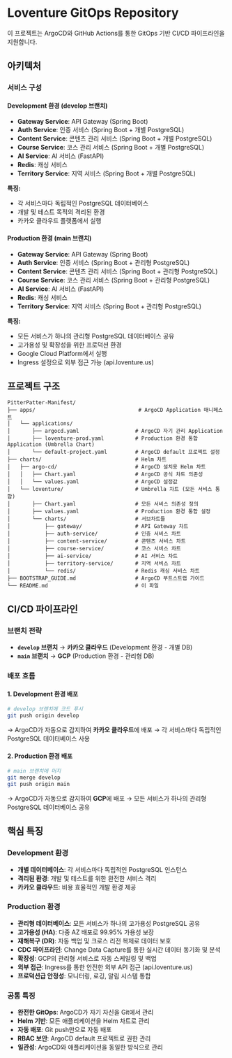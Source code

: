 # Loventure GitOps Repository

이 프로젝트는 ArgoCD와 GitHub Actions를 통한 GitOps 기반 CI/CD 파이프라인을 지원합니다.

## 아키텍처

### 서비스 구성

#### Development 환경 (develop 브랜치)
- **Gateway Service**: API Gateway (Spring Boot)
- **Auth Service**: 인증 서비스 (Spring Boot + 개별 PostgreSQL)
- **Content Service**: 콘텐츠 관리 서비스 (Spring Boot + 개별 PostgreSQL)
- **Course Service**: 코스 관리 서비스 (Spring Boot + 개별 PostgreSQL)
- **AI Service**: AI 서비스 (FastAPI)
- **Redis**: 캐싱 서비스
- **Territory Service**: 지역 서비스 (Spring Boot + 개별 PostgreSQL)

**특징:**
- 각 서비스마다 독립적인 PostgreSQL 데이터베이스
- 개발 및 테스트 목적의 격리된 환경
- 카카오 클라우드 플랫폼에서 실행

#### Production 환경 (main 브랜치)
- **Gateway Service**: API Gateway (Spring Boot)
- **Auth Service**: 인증 서비스 (Spring Boot + 관리형 PostgreSQL)
- **Content Service**: 콘텐츠 관리 서비스 (Spring Boot + 관리형 PostgreSQL)
- **Course Service**: 코스 관리 서비스 (Spring Boot + 관리형 PostgreSQL)
- **AI Service**: AI 서비스 (FastAPI)
- **Redis**: 캐싱 서비스
- **Territory Service**: 지역 서비스 (Spring Boot + 관리형 PostgreSQL)

**특징:**
- 모든 서비스가 하나의 관리형 PostgreSQL 데이터베이스 공유
- 고가용성 및 확장성을 위한 프로덕션 환경
- Google Cloud Platform에서 실행
- Ingress 설정으로 외부 접근 가능 (api.loventure.us)

## 프로젝트 구조

```
PitterPatter-Manifest/
├── apps/                                 # ArgoCD Application 매니페스트
│   └── applications/
│       ├── argocd.yaml                  # ArgoCD 자기 관리 Application
│       ├── loventure-prod.yaml          # Production 환경 통합 Application (Umbrella Chart)
│       └── default-project.yaml         # ArgoCD default 프로젝트 설정
├── charts/                              # Helm 차트
│   ├── argo-cd/                         # ArgoCD 설치용 Helm 차트
│   │   ├── Chart.yaml                   # ArgoCD 공식 차트 의존성
│   │   └── values.yaml                  # ArgoCD 설정값
│   └── loventure/                       # Umbrella 차트 (모든 서비스 통합)
│       ├── Chart.yaml                   # 모든 서비스 의존성 정의
│       ├── values.yaml                  # Production 환경 통합 설정
│       └── charts/                      # 서브차트들
│           ├── gateway/                 # API Gateway 차트
│           ├── auth-service/            # 인증 서비스 차트
│           ├── content-service/         # 콘텐츠 서비스 차트
│           ├── course-service/          # 코스 서비스 차트
│           ├── ai-service/              # AI 서비스 차트
│           ├── territory-service/       # 지역 서비스 차트
│           └── redis/                   # Redis 캐싱 서비스 차트
├── BOOTSTRAP_GUIDE.md                   # ArgoCD 부트스트랩 가이드
└── README.md                            # 이 파일
```

## CI/CD 파이프라인

### 브랜치 전략
- **`develop` 브랜치** → **카카오 클라우드** (Development 환경 - 개별 DB)
- **`main` 브랜치** → **GCP** (Production 환경 - 관리형 DB)

### 배포 흐름

#### 1. Development 환경 배포
```bash
# develop 브랜치에 코드 푸시
git push origin develop
```
→ ArgoCD가 자동으로 감지하여 **카카오 클라우드**에 배포
→ 각 서비스마다 독립적인 PostgreSQL 데이터베이스 사용

#### 2. Production 환경 배포
```bash
# main 브랜치에 머지
git merge develop
git push origin main
```
→ ArgoCD가 자동으로 감지하여 **GCP**에 배포
→ 모든 서비스가 하나의 관리형 PostgreSQL 데이터베이스 공유

## 핵심 특징

### Development 환경
- **개별 데이터베이스**: 각 서비스마다 독립적인 PostgreSQL 인스턴스
- **격리된 환경**: 개발 및 테스트를 위한 완전한 서비스 격리
- **카카오 클라우드**: 비용 효율적인 개발 환경 제공

### Production 환경
- **관리형 데이터베이스**: 모든 서비스가 하나의 고가용성 PostgreSQL 공유
- **고가용성 (HA)**: 다중 AZ 배포로 99.95% 가용성 보장
- **재해복구 (DR)**: 자동 백업 및 크로스 리전 복제로 데이터 보호
- **CDC 파이프라인**: Change Data Capture를 통한 실시간 데이터 동기화 및 분석
- **확장성**: GCP의 관리형 서비스로 자동 스케일링 및 백업
- **외부 접근**: Ingress를 통한 안전한 외부 API 접근 (api.loventure.us)
- **프로덕션급 안정성**: 모니터링, 로깅, 알림 시스템 통합

### 공통 특징
- **완전한 GitOps**: ArgoCD가 자기 자신을 Git에서 관리
- **Helm 기반**: 모든 애플리케이션을 Helm 차트로 관리
- **자동 배포**: Git push만으로 자동 배포
- **RBAC 보안**: ArgoCD default 프로젝트로 권한 관리
- **일관성**: ArgoCD와 애플리케이션을 동일한 방식으로 관리


